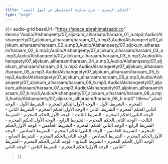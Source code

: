 ```yaml
---
title: "الحكم المحرم - شرح مذكرة الشنقيطي في أصول الفقه"
type: "page"
---
```


{{< audio-grid 
  baseUrl="https://space.ebrahimalzaabi.co"
  items="Audio/Alshanqeety/07_aljokum_alharaam/haraam_01_a.mp3,Audio/Alshanqeety/07_aljokum_alharaam/haraam_01_b.mp3,Audio/Alshanqeety/07_aljokum_alharaam/haraam_02_a.mp3,Audio/Alshanqeety/07_aljokum_alharaam/haraam_02_b.mp3,Audio/Alshanqeety/07_aljokum_alharaam/haraam_03_a.mp3,Audio/Alshanqeety/07_aljokum_alharaam/haraam_03_b.mp3,Audio/Alshanqeety/07_aljokum_alharaam/haraam_04_a.mp3,Audio/Alshanqeety/07_aljokum_alharaam/haraam_04_b.mp3,Audio/Alshanqeety/07_aljokum_alharaam/haraam_05_a.mp3,Audio/Alshanqeety/07_aljokum_alharaam/haraam_05_b.mp3,Audio/Alshanqeety/07_aljokum_alharaam/haraam_06_a.mp3,Audio/Alshanqeety/07_aljokum_alharaam/haraam_06_b.mp3,Audio/Alshanqeety/07_aljokum_alharaam/haraam_07_a.mp3,Audio/Alshanqeety/07_aljokum_alharaam/haraam_07_b.mp3,Audio/Alshanqeety/07_aljokum_alharaam/haraam_08_a.mp3,Audio/Alshanqeety/07_aljokum_alharaam/haraam_08_b.mp3"
  titles="الحكم المحرم - الشريط الأول - الوجه الأول,الحكم المحرم - الشريط الأول - الوجه الثاني,الحكم المحرم - الشريط الثاني - الوجه الأول,الحكم المحرم - الشريط الثاني - الوجه الثاني,الحكم المحرم - الشريط الثالث - الوجه الأول,الحكم المحرم - الشريط الثالث - الوجه الثاني,الحكم المحرم - الشريط الرابع - الوجه الأول,الحكم المحرم - الشريط الرابع - الوجه الثاني,الحكم المحرم - الشريط الخامس - الوجه الأول,الحكم المحرم - الشريط الخامس - الوجه الثاني,الحكم المحرم - الشريط السادس - الوجه الأول,الحكم المحرم - الشريط السادس - الوجه الثاني,الحكم المحرم - الشريط السابع - الوجه الأول,الحكم المحرم - الشريط السابع - الوجه الثاني,الحكم المحرم - الشريط الثامن - الوجه الأول,الحكم المحرم - الشريط الثامن - الوجه الثاني"
>}} 